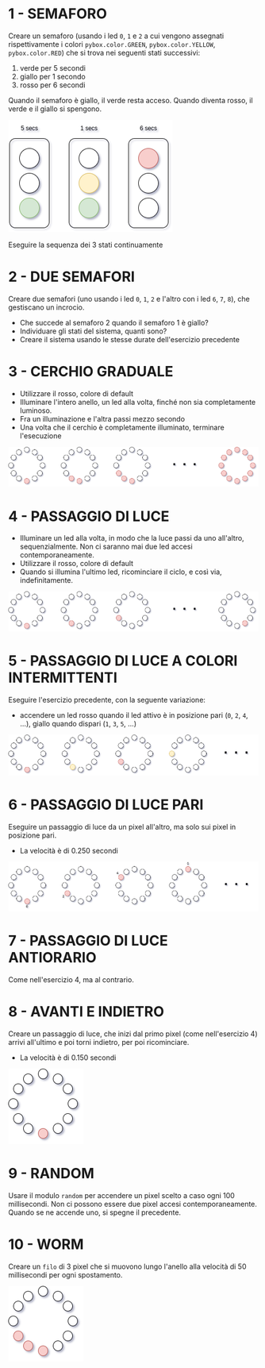# 1 - SEMAFORO

Creare un semaforo (usando i led `0`, `1` e `2` a cui vengono assegnati rispettivamente i colori `pybox.color.GREEN`, `pybox.color.YELLOW`, `pybox.color.RED`) che si trova nei seguenti stati successivi:

1.  verde per 5 secondi
2.  giallo per 1 secondo
3.  rosso per 6 secondi 

Quando il semaforo è giallo, il verde resta acceso. Quando diventa rosso, il verde e il giallo si spengono. 

![](./semaforo.png)

Eseguire la sequenza dei 3 stati continuamente

# 2 - DUE SEMAFORI

Creare due semafori (uno usando i led `0`, `1`, `2` e l'altro con i led `6`, `7`, `8`), che gestiscano un incrocio.

-   Che succede al semaforo 2 quando il semaforo 1 è giallo?
-   Individuare gli stati del sistema, quanti sono?
-   Creare il sistema usando le stesse durate dell'esercizio precedente

# 3 - CERCHIO GRADUALE

-   Utilizzare il rosso, colore di default
-   Illuminare l'intero anello, un led alla volta, finché non sia completamente luminoso. 
-   Fra un illuminazione e l'altra passi mezzo secondo
-   Una volta che il cerchio è completamente illuminato, terminare l'esecuzione

![](./cerchio.png)

# 4 - PASSAGGIO DI LUCE

-   Illuminare un led alla volta, in modo che la luce passi da uno all'altro, sequenzialmente. Non ci saranno mai due led accesi contemporaneamente.
-   Utilizzare il rosso, colore di default
-   Quando si illumina l'ultimo led, ricominciare il ciclo, e così via, indefinitamente.

![](./passaggio_luce.png)

# 5 - PASSAGGIO DI LUCE A COLORI INTERMITTENTI

Eseguire l'esercizio precedente, con la seguente variazione: 

-   accendere un led rosso quando il led attivo è in posizione pari (`0`, `2`, `4`, ...), giallo quando dispari (`1`, `3`, `5`, ...)

![](./passaggio_giallorosso.png)

# 6 - PASSAGGIO DI LUCE PARI

Eseguire un passaggio di luce da un pixel all'altro, ma solo sui pixel in posizione pari.

- La velocità è di 0.250 secondi

![](./passaggio_pari.png)

# 7 - PASSAGGIO DI LUCE ANTIORARIO

Come nell'esercizio 4, ma al contrario.

# 8 - AVANTI E INDIETRO

Creare un passaggio di luce, che inizi dal primo pixel (come nell'esercizio 4) arrivi all'ultimo e poi torni indietro, per poi ricominciare.

- La velocità è di 0.150 secondi

![](./pingpong.gif)

# 9 - RANDOM

Usare il modulo `random` per accendere un pixel scelto a caso ogni 100 millisecondi. Non ci possono essere due pixel accesi contemporaneamente. Quando se ne accende uno, si spegne il precedente.

# 10 - WORM

Creare un `filo` di 3 pixel che si muovono lungo l'anello alla velocità di 50 millisecondi per ogni spostamento.

![](./worm.gif)

